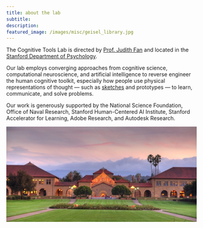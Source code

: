 ```yaml
---
title: about the lab
subtitle: 
description: 
featured_image: /images/misc/geisel_library.jpg
---
```


The Cognitive Tools Lab is directed by [Prof. Judith Fan](https://profiles.stanford.edu/judith-fan) and located in the [Stanford Department of Psychology](https://psychology.stanford.edu/). 

Our lab employs converging approaches from cognitive science, computational neuroscience, and artificial intelligence to reverse engineer the human cognitive toolkit, especially how people use physical representations of thought — such as [sketches](https://www.nature.com/articles/s44159-023-00212-w) and prototypes — to learn, communicate, and solve problems.

Our work is generously supported by the National Science Foundation, Office of Naval Research, Stanford Human-Centered AI Institute, Stanford Accelerator for Learning, Adobe Research, and Autodesk Research. 

<!-- ![](/images/misc/geisel_library.jpg) -->

![](/images/misc/stanford_oval.jpeg)
